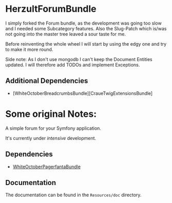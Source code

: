 HerzultForumBundle
==================

I simply forked the Forum bundle, as the development was going too slow and I needed some Subcategory features.
Also the Slug-Patch which is/was not going into the master tree leaved a sour taste for me.

Before reinventing the whole wheel I will start by using the edgy one and try to make it more round.

Side note: As I don't use mongodb I can't keep the Document Entities updated.
I will therefore add TODOs and implement Exceptions.

## Additional Dependencies
- [WhiteOctoberBreadcrumbsBundle][CraueTwigExtensionsBundle]

Some original Notes:
====================

A simple forum for your Symfony application.

It's currently under *intensive* development.

## Dependencies

- [WhiteOctoberPagerfantaBundle][pagerfanta-bundle]

## Documentation

The documentation can be found in the `Resources/doc` directory.

[pagerfanta-bundle]: http://github.com/whiteoctober/WhiteOctoberPagerfantaBundle
